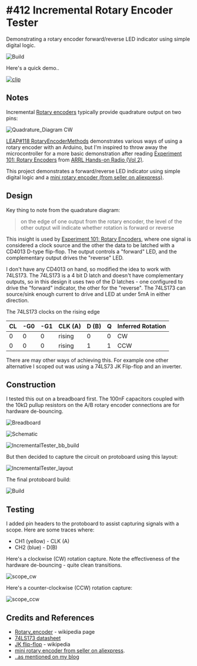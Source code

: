 # #412 Incremental Rotary Encoder Tester

Demonstrating a rotary encoder forward/reverse LED indicator using simple digital logic.

![Build](./assets/IncrementalTester_build.jpg?raw=true)

Here's a quick demo..

[![clip](https://img.youtube.com/vi/isxaXLsYxiY/0.jpg)](https://www.youtube.com/watch?v=isxaXLsYxiY)

## Notes

Incremental [Rotary encoders](https://en.wikipedia.org/wiki/Rotary_encoder) typically provide quadrature output on two pins:

![Quadrature_Diagram CW](https://upload.wikimedia.org/wikipedia/commons/6/68/Quadrature_Diagram.svg)

[LEAP#118 RotaryEncoderMethods](../../../playground/RotaryEncoderMethods) demonstrates various ways of using a rotary encoder with an Arduino,
but I'm inspired to throw away the microcontroller for a more basic demonstration
after reading [Experiment 101: Rotary Encoders](http://www.arrl.org/files/file/protected/Group/Members/ProductReview/Hands%20On%20Radio%20June%202011.pdf)
from [ARRL Hands-on Radio (Vol 2)](https://www.goodreads.com/book/show/40198290-arrl-s-hands-on-radio-experiments-volume-2).

This project demonstrates a forward/reverse LED indicator using simple digital logic
and a [mini rotary encoder (from seller on aliexpress)](https://www.aliexpress.com/item/10-pcs-Handle-Length-15MM-EC12-E12-Audio-Encoder-360-Degree-Rotary-Encoder-Tripod/32308666522.html).

## Design

Key thing to note from the quadrature diagram:

> on the edge of one output from the rotary encoder, the level of the other output will indicate whether rotation is forward or reverse

This insight is used by [Experiment 101: Rotary Encoders](http://www.arrl.org/files/file/protected/Group/Members/ProductReview/Hands%20On%20Radio%20June%202011.pdf),
where one signal is considered a clock source and the other the data to be latched with a CD4013 D-type flip-flop.
The output controls a "forward" LED, and the complementary output drives the "reverse" LED.

I don't have any CD4013 on hand, so modified the idea to work with 74LS173.
The 74LS173 is a 4 bit D latch and doesn't have complementary outputs, so in this design it uses two of the
D latches - one configured to drive the "forward" indicator, the other for the "reverse".
The 74LS173 can source/sink enough current to drive and LED at under 5mA in either direction.

The 74LS173 clocks on the rising edge

| CL | -G0 | -G1 | CLK (A) | D (B) | Q   | Inferred Rotation |
|----|-----|-----|---------|-------|-----|-------------------|
| 0  | 0   | 0   | rising  | 0     | 0   | CW                |
| 0  | 0   | 0   | rising  | 1     | 1   | CCW               |

There are may other ways of achieving this. For example one other alternative I scoped out was using a 74LS73 JK Flip-flop and an inverter.

## Construction

I tested this out on a breadboard first. The 100nF capacitors coupled with the 10kΩ pullup resistors on the A/B rotary encoder
connections are for hardware de-bouncing.

![Breadboard](./assets/IncrementalTester_bb.jpg?raw=true)

![Schematic](./assets/IncrementalTester_schematic.jpg?raw=true)

![IncrementalTester_bb_build](./assets/IncrementalTester_bb_build.jpg?raw=true)

But then decided to capture the circuit on protoboard using this layout:

![IncrementalTester_layout](./assets/IncrementalTester_layout.jpg?raw=true)

The final protoboard build:

![Build](./assets/IncrementalTester_build.jpg?raw=true)

## Testing

I added pin headers to the protoboard to assist capturing signals with a scope.
Here are some traces where:

* CH1 (yellow) - CLK (A)
* CH2 (blue) - D(B)

Here's a clockwise (CW) rotation capture. Note the effectiveness of the hardware de-bouncing - quite clean transitions.

![scope_cw](./assets/scope_cw.gif?raw=true)

Here's a counter-clockwise (CCW) rotation capture:

![scope_ccw](./assets/scope_ccw.gif?raw=true)

## Credits and References

* [Rotary_encoder](https://en.wikipedia.org/wiki/Rotary_encoder) - wikipedia page
* [74LS173 datasheet](https://www.futurlec.com/74LS/74LS173.shtml)
* [JK flip-flop](https://en.wikipedia.org/wiki/Flip-flop_(electronics)#JK_flip-flop) - wikipedia
* [mini rotary encoder from seller on aliexpress](https://www.aliexpress.com/item/10-pcs-Handle-Length-15MM-EC12-E12-Audio-Encoder-360-Degree-Rotary-Encoder-Tripod/32308666522.html).
* [..as mentioned on my blog](https://blog.tardate.com/2018/08/leap413-rotary-encoder-digital-logic.html)
